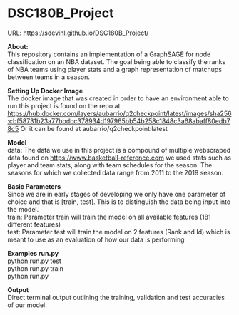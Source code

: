 # DSC180B_Project

URL: https://sdevinl.github.io/DSC180B_Project/


**About:**  
  This repository contains an implementation of a GraphSAGE for node classification on an NBA dataset. The goal being able to classify the ranks of NBA teams using player stats and a graph representation of matchups between teams in a season. 
  
**Setting Up Docker Image**  
  The docker image that was created in order to have an environment able to run this project is found on the repo at https://hub.docker.com/layers/aubarrio/q2checkpoint/latest/images/sha256:cbf58731b23a77bbdbc378934d197965bb54b258c1848c3a68abaff80edb78c5 Or it can be found at aubarrio/q2checkpoint:latest  
    
**Model**  
  data: The data we use in this project is a compound of multiple webscraped data found on https://www.basketball-reference.com we used stats such as player and team stats, along with team schedules for the season. The seasons for which we collected data range from 2011 to the 2019 season.  

**Basic Parameters**  
  Since we are in early stages of developing we only have one parameter of choice and that is [train, test]. This is to distinguish the data being input into the model.  
    train: Parameter train will train the model on all available features (181 different features)  
    test: Parameter test will train the model on 2 features (Rank and Id) which is meant to use as an evaluation of how our data is performing  
    
**Examples run.py**  
  python run.py test  
  python run.py train  
  python run.py  
  
**Output**  
  Direct terminal output outlining the training, validation and test accuracies of our model.  
